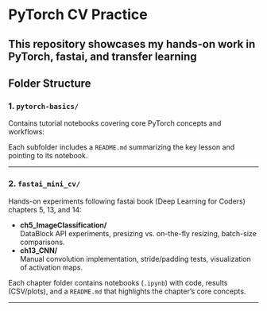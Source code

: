 # PyTorch CV Practice 

This repository showcases my hands-on work in PyTorch, fastai, and transfer learning
---
## Folder Structure

### 1. `pytorch-basics/`
Contains tutorial notebooks covering core PyTorch concepts and workflows:

Each subfolder includes a `README.md` summarizing the key lesson and pointing to its notebook.

---

### 2. `fastai_mini_cv/`
Hands-on experiments following fastai book (Deep Learning for Coders) chapters 5, 13, and 14:
- **ch5_ImageClassification/**  
  DataBlock API experiments, presizing vs. on-the-fly resizing, batch-size comparisons.  
- **ch13_CNN/**  
  Manual convolution implementation, stride/padding tests, visualization of activation maps.  

Each chapter folder contains notebooks (`.ipynb`) with code, results (CSV/plots), and a `README.md` that highlights the chapter’s core concepts.

---


